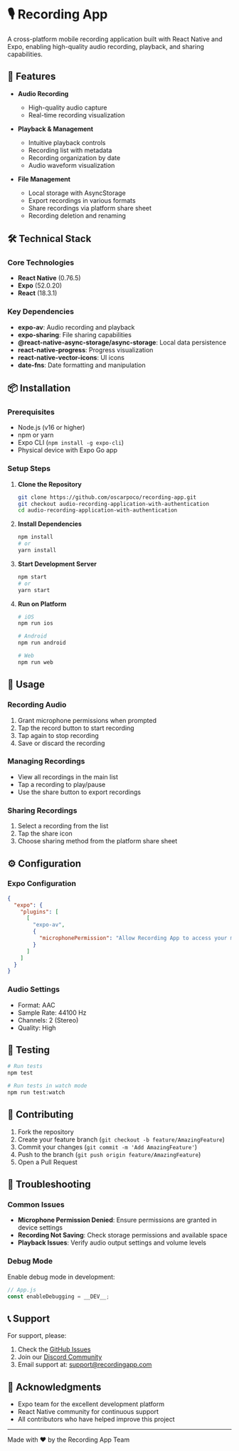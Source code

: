 # 🎙️ Recording App

A cross-platform mobile recording application built with React Native and Expo, enabling high-quality audio recording, playback, and sharing capabilities.

## 📱 Features

- **Audio Recording**
  - High-quality audio capture
  - Real-time recording visualization

- **Playback & Management**
  - Intuitive playback controls
  - Recording list with metadata
  - Recording organization by date
  - Audio waveform visualization

- **File Management**
  - Local storage with AsyncStorage
  - Export recordings in various formats
  - Share recordings via platform share sheet
  - Recording deletion and renaming

## 🛠️ Technical Stack

### Core Technologies
- **React Native** (0.76.5)
- **Expo** (52.0.20)
- **React** (18.3.1)

### Key Dependencies
- **expo-av**: Audio recording and playback
- **expo-sharing**: File sharing capabilities
- **@react-native-async-storage/async-storage**: Local data persistence
- **react-native-progress**: Progress visualization
- **react-native-vector-icons**: UI icons
- **date-fns**: Date formatting and manipulation

## 📦 Installation

### Prerequisites
- Node.js (v16 or higher)
- npm or yarn
- Expo CLI (`npm install -g expo-cli`)
- Physical device with Expo Go app 

### Setup Steps

1. **Clone the Repository**
   ```bash
   git clone https://github.com/oscarpoco/recording-app.git
   git checkout audio-recording-application-with-authentication
   cd audio-recording-application-with-authentication
   ```

2. **Install Dependencies**
   ```bash
   npm install
   # or
   yarn install
   ```

3. **Start Development Server**
   ```bash
   npm start
   # or
   yarn start
   ```

4. **Run on Platform**
   ```bash
   # iOS
   npm run ios
   
   # Android
   npm run android
   
   # Web
   npm run web
   ```


## 📱 Usage

### Recording Audio
1. Grant microphone permissions when prompted
2. Tap the record button to start recording
3. Tap again to stop recording
4. Save or discard the recording

### Managing Recordings
- View all recordings in the main list
- Tap a recording to play/pause
- Use the share button to export recordings

### Sharing Recordings
1. Select a recording from the list
2. Tap the share icon
3. Choose sharing method from the platform share sheet

## ⚙️ Configuration

### Expo Configuration
```json
{
  "expo": {
    "plugins": [
      [
        "expo-av",
        {
          "microphonePermission": "Allow Recording App to access your microphone."
        }
      ]
    ]
  }
}
```

### Audio Settings
- Format: AAC
- Sample Rate: 44100 Hz
- Channels: 2 (Stereo)
- Quality: High

## 🧪 Testing

```bash
# Run tests
npm test

# Run tests in watch mode
npm run test:watch
```

## 🤝 Contributing

1. Fork the repository
2. Create your feature branch (`git checkout -b feature/AmazingFeature`)
3. Commit your changes (`git commit -m 'Add AmazingFeature'`)
4. Push to the branch (`git push origin feature/AmazingFeature`)
5. Open a Pull Request

## 🐛 Troubleshooting

### Common Issues
- **Microphone Permission Denied**: Ensure permissions are granted in device settings
- **Recording Not Saving**: Check storage permissions and available space
- **Playback Issues**: Verify audio output settings and volume levels

### Debug Mode
Enable debug mode in development:
```javascript
// App.js
const enableDebugging = __DEV__;
```

## 📞 Support

For support, please:
1. Check the [GitHub Issues](https://github.com/oscarpoco/recording-app/issues)
2. Join our [Discord Community](https://discord.gg/your-server)
3. Email support at: support@recordingapp.com

## 🙏 Acknowledgments

- Expo team for the excellent development platform
- React Native community for continuous support
- All contributors who have helped improve this project

---
Made with ❤️ by the Recording App Team
